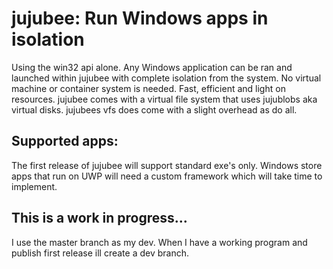 <h1>jujubee: Run Windows apps in isolation</h1>

<p>

Using the win32 api alone. 
Any Windows application can be ran and launched within jujubee with complete isolation from the system. 
No virtual machine or container system is needed. 
Fast, efficient and light on resources. 
jujubee comes with a virtual file system that uses jujublobs aka virtual disks. 
jujubees vfs does come with a slight overhead as do all.

</p>

<h2>Supported apps:</h2>

<p>

The first release of jujubee will support standard exe's only. 
Windows store apps that run on UWP will need a custom framework which will take time to implement.

<p>

<h2>This is a work in progress...</h2>
<p>

I use the master branch as my dev. 
When I have a working program and publish first release ill create a dev branch. 

</p>